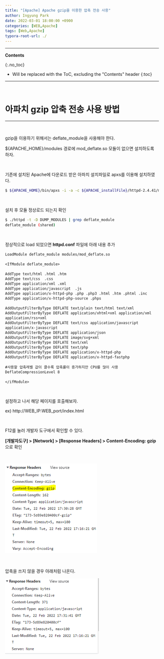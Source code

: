 ```yaml
---
title: "[Apache] Apache gzip을 이용한 압축 전송 사용"
author: Ingyung Park
date: 2022-03-01 18:00:00 +0900
categories: [WEB,Apache]
tags: [Web,Apache]
typora-root-url: ./
---
```


---
**Contents**

{:.no_toc}

* Will be replaced with the ToC, excluding the "Contents" header
{:toc}
---

<br/>

# 아파치 gzip 압축 전송 사용 방법

---

<br/>

gzip을 이용하기 위해서는 deflate_module을 사용해야 한다.

${APACHE_HOME}/modules 경로에 mod_deflate.so 모듈이 없으면 설치하도록 하자.

<br/>

기존에 설치된 Apache에 다운로드 받은 아파치 설치파일로 apxs를 이용해 설치하였다.

```sh
$ ${APACHE_HOME}/bin/apxs -i -a -c ${APACHE_installFile}/httpd-2.4.41/modules/filters/mod_deflate.c
```



<br/>



설치 후 모듈 정상로드 되는지 확인

```sh
$ ./httpd -t -D DUMP_MODULES | grep deflate_module
deflate_module (shared)
```

<br/>

정상적으로 load 되었으면 **httpd.conf** 파일에 아래 내용 추가



```
LoadModule deflate_module modules/mod_deflate.so

<IfModule deflate_module>

AddType text/html .html .htm
AddType text/css  .css
AddType application/xml .xml
AddType application/javascript  .js
AddType application/x-httpd-php .php .php3 .html .htm .phtml .inc
AddType application/x-httpd-php-source .phps

AddOutputFilterByType DEFLATE text/plain text/html text/xml
AddOutputFilterByType DEFLATE application/xhtml+xml application/xml application/rss+xml
AddOutputFilterByType DEFLATE text/css application/javascript application/x-javascript
AddOutputFilterByType DEFLATE application/json
AddOutputFilterByType DEFLATE image/svg+xml
AddOutputFilterByType DEFLATE text/xml
AddOutputFilterByType DEFLATE text/php
AddOutputFilterByType DEFLATE application/x-httpd-php
AddOutputFilterByType DEFLATE application/x-httpd-fastphp

#사용할 압축레벨 값이 클수록 압축률이 증가하지만 CPU를 많이 사용
DeflateCompressionLevel 8

</ifModule>  
```



<br/>



설정하고 나서 해당 페이지를 호출해보자.

ex) http://WEB_IP:WEB_port/index.html

<br/>

F12를 눌러 개발자 도구에서 확인할 수 있다.

**[개발자도구] > [Network] > [Response Headers] > Content-Encoding: gzip** 으로 확인

<br/>

![Image](/../assets/img/posts/Image-16484549700631.png)





<br/>

압축을 쓰지 않을 경우 아래처럼 나온다.

![Image](/../assets/img/posts/Image-16484550042212.png)
